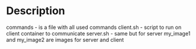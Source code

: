 # Description

commands - is a file with all used commands
client.sh - script to run on client container to communicate
server.sh - same but for server
my_image1 and my_image2 are images for server and client
